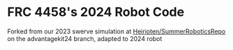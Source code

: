 # FRC 4458's 2024 Robot Code

Forked from our 2023 swerve simulation at [Heirioten/SummerRoboticsRepo](https://github.com/Heirioten/SummerRoboticsRepo) on the advantagekit24 branch, adapted to 2024 robot
